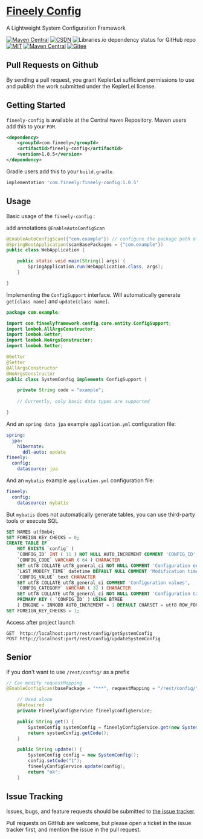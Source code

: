 # [Fineely Config](http://www.fineely.com/)


A Lightweight System Configuration Framework

<!---
[![build (2.x)](https://img.shields.io/github/actions/workflow/status/apache/logging-log4j2/build.yml?branch=2.x&label=build%20%282.x%29)](https://github.com/apache/logging-log4j2/actions/workflows/build.yml)
[![build (3.x)](https://img.shields.io/github/actions/workflow/status/apache/logging-log4j2/build.yml?branch=main&label=build%20%283.x%29)](https://github.com/apache/logging-log4j2/actions/workflows/build.yml)
![CodeQL](https://github.com/apache/logging-log4j2/actions/workflows/codeql-analysis.yml/badge.svg)
-->
<!---([![Maven Central]&#40;https://img.shields.io/static/v1?label=KeplerLei&message=CSDN&color=red&#41;]&#40;https://blog.csdn.net/leichengjun_510/article/details/129882941&#41;)-->
[![Maven Central](https://img.shields.io/static/v1?label=maven-central&message=v1.0.5&color=blue)](https://central.sonatype.com/artifact/com.fineely/fineely-config/1.0.5)
[![CSDN](https://img.shields.io/static/v1?label=KeplerLei&message=CSDN&color=red)](https://blog.csdn.net/leichengjun_510/article/details/130108951)
![Libraries.io dependency status for GitHub repo](https://img.shields.io/static/v1?label=dependencies&message=update&color=g)
[![MIT](https://img.shields.io/badge/license-MIT-green)](https://github.com/Big-billed-shark/fineely-config/blob/main/LICENSE)
[![Maven Central](https://img.shields.io/static/v1?label=Stars&logo=github&message=3&color=grey)](https://github.com/Big-billed-shark/fineely-config)
[![Gitee](https://img.shields.io/static/v1?label=Stars&logo=gitee&message=1&color=grey)](https://gitee.com/kepler_16b/fineely-config)

## Pull Requests on Github

By sending a pull request, you grant KeplerLei sufficient permissions to use and publish the work submitted under the KeplerLei license.

## Getting Started

`fineely-config` is available at the Central `Maven` Repository. Maven users add this to your `POM`.

```xml
<dependency>
    <groupId>com.fineely</groupId>
    <artifactId>fineely-config</artifactId>
    <version>1.0.5</version>
</dependency>
```
Gradle users add this to your `build.gradle`.
```groovy
implementation 'com.fineely:fineely-config:1.0.5'
```

## Usage

Basic usage of the `fineely-config` :

add annotations `@EnableAutoConfigScan`

```java
@EnableAutoConfigScan({"com.example"}) // configure the package path of the class
@SpringBootApplication(scanBasePackages = {"com.example"})
public class WebApplication {

    public static void main(String[] args) {
        SpringApplication.run(WebApplication.class, args);
    }

}
```

Implementing the `ConfigSupport` interface.
Will automatically generate `get[class name]` and `update[class name]`.

```java
package com.example;

import com.fineelyframework.config.core.entity.ConfigSupport;
import lombok.AllArgsConstructor;
import lombok.Getter;
import lombok.NoArgsConstructor;
import lombok.Setter;

@Getter
@Setter
@AllArgsConstructor
@NoArgsConstructor
public class SystemConfig implements ConfigSupport {

    private String code = "example";
    
    // Currently, only basic data types are supported

}
```

And an `spring data jpa` example `application.yml` configuration file:
```yaml
spring:
  jpa:
    hibernate:
      ddl-auto: update
fineely:
  config:
    datasource: jpa
```

And an `mybatis` example `application.yml` configuration file:
```yaml
fineely:
  config:
    datasource: mybatis
```

But `mybatis` does not automatically generate tables, you can use third-party tools or execute SQL

```sql
SET NAMES utf8mb4;
SET FOREIGN_KEY_CHECKS = 0;
CREATE TABLE IF
    NOT EXISTS `config` (
    `CONFIG_ID` INT ( 11 ) NOT NULL AUTO_INCREMENT COMMENT 'CONFIG_ID',
    `CONFIG_CODE` VARCHAR ( 64 ) CHARACTER
    SET utf8 COLLATE utf8_general_ci NOT NULL COMMENT 'Configuration encoding',
    `LAST_MODIFY_TIME` datetime DEFAULT NULL COMMENT 'Modification time',
    `CONFIG_VALUE` text CHARACTER
    SET utf8 COLLATE utf8_general_ci COMMENT 'Configuration values',
    `CONFIG_CATEGORY` VARCHAR ( 32 ) CHARACTER
    SET utf8 COLLATE utf8_general_ci NOT NULL COMMENT 'Configuration Category',
    PRIMARY KEY ( `CONFIG_ID` ) USING BTREE
    ) ENGINE = INNODB AUTO_INCREMENT = 1 DEFAULT CHARSET = utf8 ROW_FORMAT = DYNAMIC COMMENT = 'Basic Configuration Table';
SET FOREIGN_KEY_CHECKS = 1;
```

Access after project launch

```text
GET  http://localhost:port/rest/config/getSystemConfig
POST http://localhost:port/rest/config/updateSystemConfig
```

## Senior

If you don't want to use `/rest/config/` as a prefix 

```java
// Can modify requestMapping 
@EnableConfigScan(basePackage = "***", requestMapping = "/rest/config/")
```

```java
    // Used alone 
    @Autowired
    private FineelyConfigService fineelyConfigService;

    public String get() {
        SystemConfig systemConfig = fineelyConfigService.get(new SystemConfig());
        return systemConfig.getCode();
    }

    public String update() {
        SystemConfig config = new SystemConfig();
        config.setCode("1");
        fineelyConfigService.update(config);
        return "ok";
    }
```

## Issue Tracking

Issues, bugs, and feature requests should be submitted to [the issue tracker](https://github.com/Big-billed-shark/fineely-config/issues).

Pull requests on GitHub are welcome, but please open a ticket in the issue tracker first, and mention the issue in the pull request.